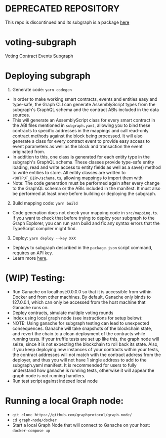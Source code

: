 # DEPRECATED REPOSITORY
This repo is discontinued and its subgraph is a package [here](https://github.com/UMAprotocol/subgraphs)

# voting-subgraph
Voting Contract Events Subgraph

# Deploying subgraph

1. Generate code: `yarn codegen`
- In order to make working smart contracts, events and entities easy and type-safe, the Graph CLI can generate AssemblyScript types from the subgraph's GraphQL schema and the contract ABIs included in the data sources.
- This will generate an AssemblyScript class for every smart contract in the ABI files mentioned in `subgraph.yaml`, allowing you to bind these contracts to specific addresses in the mappings and call read-only contract methods against the block being processed. It will also generate a class for every contract event to provide easy access to event parameters as well as the block and transaction the event originated from. 
- In addition to this, one class is generated for each entity type in the subgraph's GraphQL schema. These classes provide type-safe entity loading, read and write access to entity fields as well as a save() method to write entities to store. All entity classes are written to `<OUTPUT_DIR>/schema.ts`, allowing mappings to import them with
- Note: The code generation must be performed again after every change to the GraphQL schema or the ABIs included in the manifest. It must also be performed at least once before building or deploying the subgraph.

2. Build mapping code: `yarn build`
- Code generation does not check your mapping code in `src/mapping.ts`. If you want to check that before trying to deploy your subgraph to the Graph Explorer, you can run yarn build and fix any syntax errors that the TypeScript compiler might find.

3. Deploy: `yarn deploy --key XXX`
- Deploys to subgraph described in the `package.json` script command, requires an API key.
- Learn more [here](https://thegraph.com/docs/deploy-a-subgraph).
# (WIP) Testing:
- Run Ganache on localhost:0.0.0.0 so that it is accessible from within Docker and from other machines. 
By default, Ganache only binds to 127.0.0.1, which can only be accessed from the host machine that Ganache runs on.
- Deploy contracts, simulate multiple voting rounds
- Index using local graph node (see instructions for setup below):
- NOTE: Using ganache for subgraph testing can lead to unexpected consequences. Ganache will take snapshots of the 
blockchain state, and revert the chain to a clean deployment of the contracts while running tests. If your truffle 
tests are set up like this, the graph node will seize, since it is not expecting the blockchain to roll back its state. 
Also, if you keep deploying new instances of your contracts within your tests, the contract addresses will not match 
with the contract address from the deployer, and thus you will not have 1 single address to add to the subgraph.yaml 
manifest. It is recommended for users to fully understand how ganache is running tests, otherwise it will appear the 
graph node is not running handlers.
- Run test script against indexed local node

# Running a local Graph node:
- `git clone https://github.com/graphprotocol/graph-node/`
- `cd graph-node/docker`
- Start a local Graph Node that will connect to Ganache on your host: `docker-compose up`
